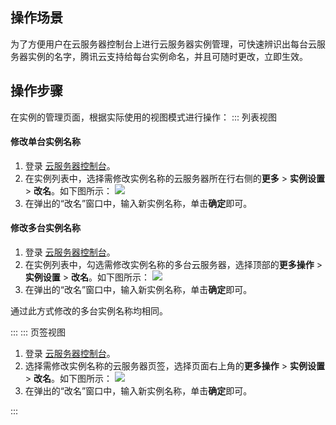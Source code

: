 ## 操作场景
为了方便用户在云服务器控制台上进行云服务器实例管理，可快速辨识出每台云服务器实例的名字，腾讯云支持给每台实例命名，并且可随时更改，立即生效。

## 操作步骤
在实例的管理页面，根据实际使用的视图模式进行操作：
<dx-tabs>
::: 列表视图
#### 修改单台实例名称
1. 登录 [云服务器控制台](https://console.cloud.tencent.com/cvm/index)。
2. 在实例列表中，选择需修改实例名称的云服务器所在行右侧的**更多** > **实例设置** > **改名**。如下图所示：
![](https://main.qcloudimg.com/raw/0ed3b4fc8cd843e8e14f987e1eb49127.png)
3. 在弹出的“改名”窗口中，输入新实例名称，单击**确定**即可。


####  修改多台实例名称
1. 登录 [云服务器控制台](https://console.cloud.tencent.com/cvm/index)。
2. 在实例列表中，勾选需修改实例名称的多台云服务器，选择顶部的**更多操作** > **实例设置** > **改名**。如下图所示：
![](https://main.qcloudimg.com/raw/e00596a8c22e165492f5b238e27ce379.png)
3. 在弹出的“改名”窗口中，输入新实例名称，单击**确定**即可。
<dx-alert infotype="explain" title="">
通过此方式修改的多台实例名称均相同。
</dx-alert>

:::
::: 页签视图
1. 登录 [云服务器控制台](https://console.cloud.tencent.com/cvm/index)。
2. 选择需修改实例名称的云服务器页签，选择页面右上角的**更多操作** > **实例设置** > **改名**。如下图所示：
![](https://qcloudimg.tencent-cloud.cn/raw/410915aa5a70230305086e90cc53c160.png)
3. 在弹出的“改名”窗口中，输入新实例名称，单击**确定**即可。

:::
</dx-tabs>






